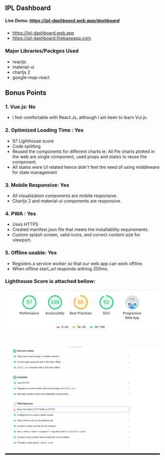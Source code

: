## IPL Dashboard

##### Live Demo: https://ipl-dashboard.web.app/dashboard
-  https://ipl-dashboard.web.app
-  https://ipl-dashboard.firebaseapp.com


### Major Libraries/Packges Used
- reactjs
- material-ui
- chartjs 2
- google-map-react

## Bonus Points

### 1. Vue.js: **No**
- I feel comfortable with React.Js, although I am keen to learn Vui.js.

### 2. Optimized Loading Time : **Yes**
- 97 Lighthouse score
- Code splitting
- Reused the components for different charts ie: All Pie charts plotted in the web are single component, used props and states to reuse the component.
- All states were UI related hence didn't feel the need of using middleware for state management 

### 3. Mobile Responsive: **Yes**
- All visualization components are mobile responsive.
- Chartjs 2 and material-ui components are responsive.
### 4. PWA : **Yes**
- Uses HTTPS
- Created manifest.json file that meets the installability requirements.
- Custom splash screen, valid icons, and correct content size for viewport.


### 5. Offline usable: **Yes**
- Registers a service worker so that our web app can work offline.
- When offline start_url responds withing 200ms.



### Lighthouse Score is attached bellow:
![image info](./assets/lighthouse.png)


![image info](./assets/pwa.png)


